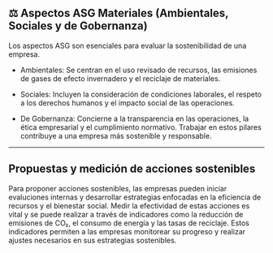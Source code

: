 ## ⚖️ Aspectos ASG Materiales  (Ambientales, Sociales y de Gobernanza)


Los aspectos ASG son esenciales para evaluar la sostenibilidad de una empresa.

- Ambientales: Se centran en el uso revisado de recursos, las emisiones de gases de efecto invernadero y el reciclaje de materiales.

- Sociales: Incluyen la consideración de condiciones laborales, el respeto a los derechos humanos y el impacto social de las operaciones.

- De Gobernanza: Concierne a la transparencia en las operaciones, la ética empresarial y el cumplimiento normativo. Trabajar en estos pilares contribuye a una empresa más sostenible y responsable.

---


## Propuestas y medición de acciones sostenibles

Para proponer acciones sostenibles, las empresas pueden iniciar evaluciones internas y desarrollar estrategias enfocadas en la eficiencia de recursos y el bienestar social. Medir la efectividad de estas acciones es vital y se puede realizar a través de indicadores como la reducción de emisiones de CO₂, el consumo de energía y las tasas de reciclaje. Estos indicadores permiten a las empresas monitorear su progreso y realizar ajustes necesarios en sus estrategias sostenibles.

